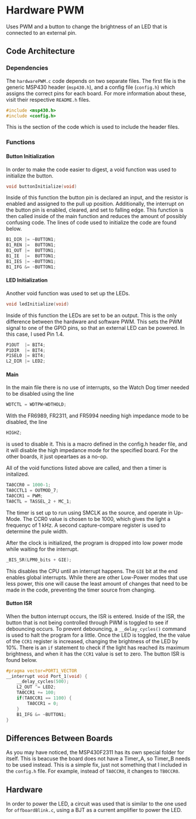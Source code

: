 # Hardware PWM
Uses PWM and a button to change the brightness of an LED that is connected to an external pin.

## Code Architecture
### Dependencies 
The `hardwarePWM.c` code depends on two separate files. The first file is the generic MSP430  header (`msp430.h`), and a config file (`config.h`) which assigns the correct pins for each board. For more information about these, visit their respective `README.h` files.

```c
#include <msp430.h>
#include <config.h>
```
This is the section of the code which is used to include the header files.
### Functions 

#### Button Initialization

In order to make the code easier to digest, a void function was used to initialize the button.
```c
void buttonInitialize(void)
```
Inside of this function the button pin is declared an input, and the resistor is enabled and assigned to the pull up position. Additionally, the interrupt on the button pin is enabled, cleared, and set to falling edge. This function is then called inside of the main function and reduces the amount of possibly confusing code. The lines of code used to initialize the code are found below. 
```c 
B1_DIR |= ~BUTTON1;
B1_REN |=  BUTTON1;
B1_OUT |=  BUTTON1;
B1_IE  |=  BUTTON1;      
B1_IES |= ~BUTTON1;   
B1_IFG &= ~BUTTON1;   
```

#### LED Initialization
Another void function was used to set up the LEDs.
```c
void ledInitialize(void)
```
Inside of this function the LEDs are set to be an output. This is the only difference between the hardware and software PWM. This sets the PWM signal to one of the GPIO pins, so that an external LED can be powered. In this case, I used Pin 1.4.
```c 
P1OUT  |= BIT4;
P1DIR  |= BIT4;
P1SEL0 |= BIT4;
L2_DIR |= LED2;
```

#### Main

In the main file there is no use of interrupts, so the Watch Dog timer needed to be disabled using the line 
```c
WDTCTL = WDTPW+WDTHOLD;
```
With the FR6989, FR2311, and FR5994 needing high impedance mode to be disabled, the line 
```c
HIGHZ;
```
is used to disable it. This is a macro defined in the config.h header file, and it will disable the high impedance mode for the specified board. For the other boards, it just opeartaes as a no-op. 

All of the void functions listed above are called, and then a timer is initalized. 
```c
TA0CCR0 = 1000-1;        
TA0CCTL1 = OUTMOD_7;     
TA0CCR1 = PWM;           
TA0CTL = TASSEL_2 + MC_1;
```
The timer is set up to run using SMCLK as the source, and operate in Up-Mode. The CCR0 value is chosen to be 1000, which gives the light a frequenyc of 1 kHz. A second capture-compare register is used to determine the pule width.

After the clock is initialized, the program is dropped into low power mode while waiting for the interrupt.
```c
_BIS_SR(LPM0_bits + GIE);
```
This disables the CPU until an interrupt happens. The `GIE` bit at the end enables global interrupts. While there are other Low-Power modes that use less power, this one will cause the least amount of changes that need to be made in the code, preventing the timer source from changing.

#### Button ISR
When the button interrupt occurs, the ISR is entered. Inside of the ISR, the button that is not being controlled through PWM is toggled to see if debouncing occurs. To prevent debouncing, a `__delay_cycles()` command is used to halt the program for a little. Once the LED is toggled, the the value of the `CCR1` register is increased, changing the brightness of the LED by 10%. There is an `if` statement to check if the light has reached its maximum brightness, and when it has the `CCR1` value is set to zero. The button ISR is found below.
```c
#pragma vector=PORT1_VECTOR    
__interrupt void Port_1(void) {
    __delay_cycles(500);       
    L2_OUT ^= LED2;            
    TA0CCR1 += 100;            
    if(TA0CCR1 == 1100) {      
        TA0CCR1 = 0;        
    }
    B1_IFG &= ~BUTTON1;        
}
```

## Differences Between Boards
As you may have noticed, the MSP430F2311 has its own special folder for itself. This is beacuse the board does not have a Timer_A, so Timer_B needs to be used instead. This is a simple fix, just not something that I included in the `config.h` file. For example, instead of `TA0CCR0`, it changes to `TB0CCR0`.

## Hardware
In order to power the LED, a circuit was used that is similar to the one used for `offboardBlink.c`, using a BJT as a current amplifier to power the LED.